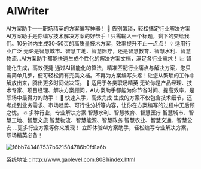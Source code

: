 # AIWriter
AI方案助手——职场精英的方案编写神器！
🚀 告别繁琐，轻松搞定行业解决方案
AI方案助手是你编写技术解决方案的好帮手！只需输入一个标题，剩下的交给我们。10分钟内生成30-50页的高质量技术方案，效率提升不止一点点！
💡 适用行业广泛
无论是智慧城市、智慧工地、智慧医疗，还是智慧教育、智慧水利、智慧物流…AI方案助手都能快速生成个性化的解决方案文档，满足各行业需求！
📈 智能化生成，高效便捷
通过AI智能化的算法，精准匹配行业痛点与解决方案，您只需简单几步，便可轻松拥有完美文档。不再为方案编写头疼！让您从繁琐的工作中解放出来，腾出更多时间做决策。
💼 适用于各类职场精英
无论你是产品经理、技术专家、项目经理、解决方案顾问，AI方案助手都能为你节省时间、提高效率，是职场中最得力的助手！
🎯 快速入手，高效完成
生成的方案不仅包含技术细节，还考虑到业务需求、市场趋势、可行性分析等内容，让你在方案编写的过程中无后顾之忧。
🔥 多种行业，专业解决方案
智慧水利、智慧教育、智慧医疗
智慧城市、智慧工地、智慧文旅
智慧物流、智慧能源、智慧政务
智慧农业、智慧交通、智慧公安
...更多行业方案等你来发现！
立即体验AI方案助手，轻松编写专业解决方案，职场精英必备！


![16bb743487537b621584786b0fd1a6b](https://github.com/user-attachments/assets/2398b2e2-0819-4424-8812-4d26393276cd)

系统地址：http://www.gaolevel.com:8081/index.html
